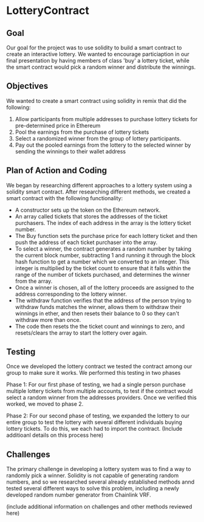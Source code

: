 # LotteryContract

## Goal 

Our goal for the project was to use solidity to build a smart contract to create an interactive lottery.  We wanted to encourage particiaption in our final presentation by having members of class 'buy' a lottery ticket, while the smart contract would pick a random winner and distribute the winnings.  

## Objectives 

We wanted to create a smart contract using solidity in remix that did the following: 

1. Allow participants from multiple addresses to purchase lottery tickets for pre-determined price in Ethereum 
2. Pool the earnings from the purchase of lottery tickets 
3. Select a randomized winner from the group of lottery participants. 
4. Pay out the pooled earnings from the lottery to the selected winner by sending the winnings to their wallet address 

## Plan of Action and Coding 

We began by researching different approaches to a lottery system using a solidity smart contract. After researching different methods, we created a smart contract with the following functionality: 

- A constructor sets up the token on the Ethereum network. 
- An array called tickets that stores the addresses of the ticket purchasers. The index of each address in the array is the lottery ticket number.   
- The Buy function sets the purchase price for each lottery ticket and then push the address of each ticket purchaser into the array. 
- To select a winner, the contract generates a random number by taking the current block number, subtracting 1 and running it through the block hash function to get a number which we converted to an integer. This integer is multiplied by the ticket count to ensure that it falls within the range of the number of tickets purchased, and determines the winner from the array.  
- Once a winner is chosen, all of the lottery proceeds are assigned to the address corresponding to the lottery winner.  
- The withdraw function verifies that the address of the person trying to withdraw funds matches the winner, allows them to withdraw their winnings in ether, and then resets their balance to 0 so they can't withdraw more than once.  
- The code then resets the the ticket count and winnings to zero, and resets/clears the array to start the lottery over again. 

## Testing 

Once we developed the lottery contract we tested the contract among our group to make sure it works.  We performed this testing in two phases

Phase 1: For our first phase of testing, we had a single person purchase multiple lottery tickets from multiple accounts, to test if the contract would select a random winner from the addresses providers. Once we verified this worked, we moved to phase 2. 

Phase 2:  For our second phase of testing, we expanded the lottery to our entire group to test the lottery with several different individuals buying lottery tickets. To do this, we each had to import the contract. 
(Include additioanl details on this process here)

## Challenges 

The primary challenge in developing a lottery system was to find a way to randomly pick a winner. Solidity is not capable of generating random numbers, and so we researched several already established methods annd tested several different ways to solve this problem, including a newly developed random number generator from Chainlink VRF. 

(include additional information on challenges and other methods reviewed here) 
